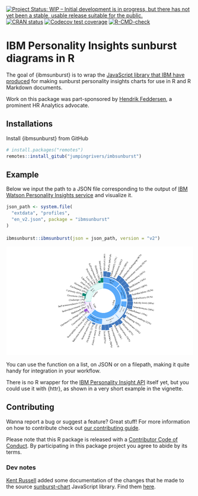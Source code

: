 
<!-- badges: start -->

[![Project Status: WIP – Initial development is in progress, but there
has not yet been a stable, usable release suitable for the
public.](https://www.repostatus.org/badges/latest/wip.svg)](https://www.repostatus.org/#wip)
[![CRAN
status](https://www.r-pkg.org/badges/version/ibmsunburst)](https://CRAN.R-project.org/package=ibmsunburst)
[![Codecov test
coverage](https://codecov.io/gh/jumpingrivers/ibmsunburst/branch/main/graph/badge.svg)](https://app.codecov.io/gh/jumpingrivers/ibmsunburst?branch=main)
[![R-CMD-check](https://github.com/jumpingrivers/ibmsunburst/workflows/R-CMD-check/badge.svg)](https://github.com/jumpingrivers/ibmsunburst/actions)
<!-- badges: end -->

# IBM Personality Insights sunburst diagrams in R

The goal of {ibmsunburst} is to wrap the [JavaScript library that IBM
have produced](https://github.com/personality-insights/sunburst-chart/)
for making sunburst personality insights charts for use in R and R
Markdown documents.

Work on this package was part-sponsored by [Hendrik
Feddersen](//github.com/Hendrik147), a prominent HR Analytics advocate.

## Installations

Install {ibmsunburst} from GitHub

``` r
# install.packages("remotes")
remotes::install_gitub("jumpingrivers/imbsunburst")
```

## Example

Below we input the path to a JSON file corresponding to the output of
[IBM Watson Personality Insights
service](https://www.ibm.com/watson/services/personality-insights/) and
visualize it.

``` r
json_path <- system.file(
  "extdata", "profiles",
  "en_v2.json", package = "ibmsunburst"
)

ibmsunburst::ibmsunburst(json = json_path, version = "v2")
```

![](man/figures/sunburst-1.png)<!-- -->

You can use the function on a list, on JSON or on a filepath, making it
quite handy for integration in your workflow.

There is no R wrapper for the [IBM Personality Insight
API](https://www.ibm.com/docs/en/app-connect/containers_cd?topic=SSTTDS_contcd/com.ibm.ace.icp.doc/localconn_ibmwatsonpi.html)
itself yet, but you could use it with {httr}, as shown in a very short
example in the vignette.

## Contributing

Wanna report a bug or suggest a feature? Great stuff! For more
information on how to contribute check out [our contributing
guide](.github/CONTRIBUTING.md).

Please note that this R package is released with a [Contributor Code of
Conduct](CODE_OF_CONDUCT.md). By participating in this package project
you agree to abide by its terms.

### Dev notes

[Kent Russell](https://github.com/timelyportfolio) added some
documentation of the changes that he made to the source
[sunburst-chart](https://github.com/personality-insights/sunburst-chart)
JavaScript library. Find them [here](inst/dev_notes.md).
